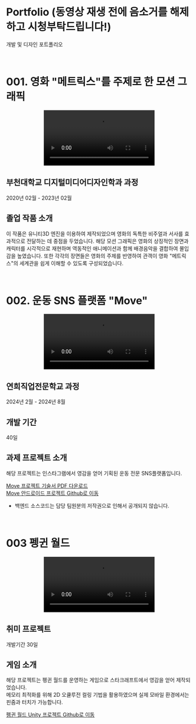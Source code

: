 # Portfolio (동영상 재생 전에 음소거를 해제하고 시청부탁드립니다!)
개발 및 디자인 포트폴리오

<br>

# 001. 영화 "메트릭스"를 주제로 한 모션 그래픽

<div align="center">
  <video src="https://github.com/user-attachments/assets/e3b1a4ec-cf1d-4426-b6ce-3c16ba495a35"/>
</div>

## 부천대학교 디지털미디어디자인학과 과정
2020년 02월 - 2023년 02월

## 졸업 작품 소개
이 작품은 유니티3D 엔진을 이용하여 제작되었으며 영화의 독특한 비주얼과 서사를 효과적으로 전달하는 데 중점을 두었습니다. 
해당 모션 그래픽은 영화의 상징적인 장면과 캐릭터를 시각적으로 재현하며 역동적인 애니메이션과 함께 배경음악을 결합하여 몰입감을 높였습니다.
또한 각각의 장면들은 영화의 주제를 반영하여 관객이 영화 "메트릭스"의 세계관을 쉽게 이해할 수 있도록 구성되었습니다. 

<br>

# 002. 운동 SNS 플랫폼 "Move"

<div align="center">
  <video src="https://github.com/user-attachments/assets/22c32140-5671-44e9-a3de-a956536feade"/>
</div>

## 연희직업전문학교 과정
2024년 2월 - 2024년 8월

## 개발 기간
40일

## 과제 프로젝트 소개
해당 프로젝트는 인스타그램에서 영감을 얻어 기획된 운동 전문 SNS플랫폼입니다.

<a href="https://github.com/user-attachments/files/17141841/Move.pdf">Move 프로젝트 기술서 PDF 다운로드</a>
<br>
<a href="https://github.com/EastWise1210/serverless-move-android">Move 안드로이드 프로젝트 Github로 이동</a>
- 백엔드 소스코드는 담당 팀원분의 저작권으로 인해서 공개되지 않습니다.

<br>

# 003 펭귄 월드

<div align="center">
  <video src="https://github.com/user-attachments/assets/3c9ea480-fba5-4e5e-bdaa-b038541f95d2"/>
</div>

## 취미 프로젝트
개발기간 30일

## 게임 소개
해당 프로젝트는 펭귄 월드를 운영하는 게임으로 스타크래프트에서 영감을 얻어 제작되었습니다.<br>
메모리 최적화를 위해 2D 오큘루전 컬링 기법을 활용하였으며 실제 모바일 환경에서는 핀줌과 터치가 가능합니다.

<a href="https://github.com/ph20531/World-of-penguins">펭귄 월드 Unity 프로젝트 Github로 이동</a>
